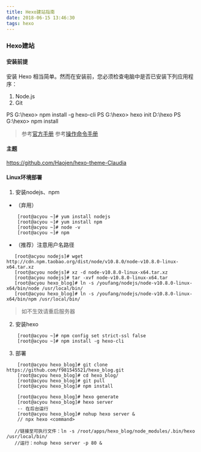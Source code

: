 ```yaml
---
title: Hexo建站指南
date: 2018-06-15 13:46:30
tags: hexo
---
```

### Hexo建站 


#### 安装前提
安装 Hexo 相当简单。然而在安装前，您必须检查电脑中是否已安装下列应用程序：
1. Node.js
2. Git

PS G:\hexo>  npm install -g hexo-cli
PS G:\hexo> hexo init D:\hexo
PS G:\hexo> npm install

> 参考[官方手册](https://hexo.io/zh-cn/docs/setup.html)
> 参考[操作命令手册](https://hexo.io/zh-cn/docs/commands)

#### 主题
https://github.com/Haojen/hexo-theme-Claudia

#### Linux环境部署

1. 安装nodejs、npm
 - （弃用）
```
	[root@acyou ~]# yum install nodejs
	[root@acyou ~]# yum install npm
	[root@acyou ~]# node -v
	[root@acyou ~]# npm
```
 - （推荐）注意用户名路径
 ```
	[root@acyou nodejs]# wget http://cdn.npm.taobao.org/dist/node/v10.8.0/node-v10.8.0-linux-x64.tar.xz
	[root@acyou nodejs]# xz -d node-v10.8.0-linux-x64.tar.xz
	[root@acyou nodejs]# tar -xvf node-v10.8.0-linux-x64.tar 
	[root@acyou hexo_blog]# ln -s /youfang/nodejs/node-v10.8.0-linux-x64/bin/node /usr/local/bin/
	[root@acyou hexo_blog]# ln -s /youfang/nodejs/node-v10.8.0-linux-x64/bin/npm /usr/local/bin/
 ```
> 如不生效请重启服务器
2. 安装hexo
```
	[root@acyou ~]# npm config set strict-ssl false
	[root@acyou ~]# npm install -g hexo-cli
```
3. 部署
```
	[root@acyou hexo_blog]# git clone https://github.com/f981545521/hexo_blog.git
	[root@acyou hexo_blog]# cd hexo_blog/
	[root@acyou hexo_blog]# git pull
	[root@acyou hexo_blog]# npm install
	
	[root@acyou hexo_blog]# hexo generate
	[root@acyou hexo_blog]# hexo server
	-- 在后台运行
	[root@acyou hexo_blog]# nohup hexo server &
    // npx hexo <command>

   //链接至可执行文件：ln -s /root/apps/hexo_blog/node_modules/.bin/hexo /usr/local/bin/
   //运行：nohup hexo server -p 80 &
```
